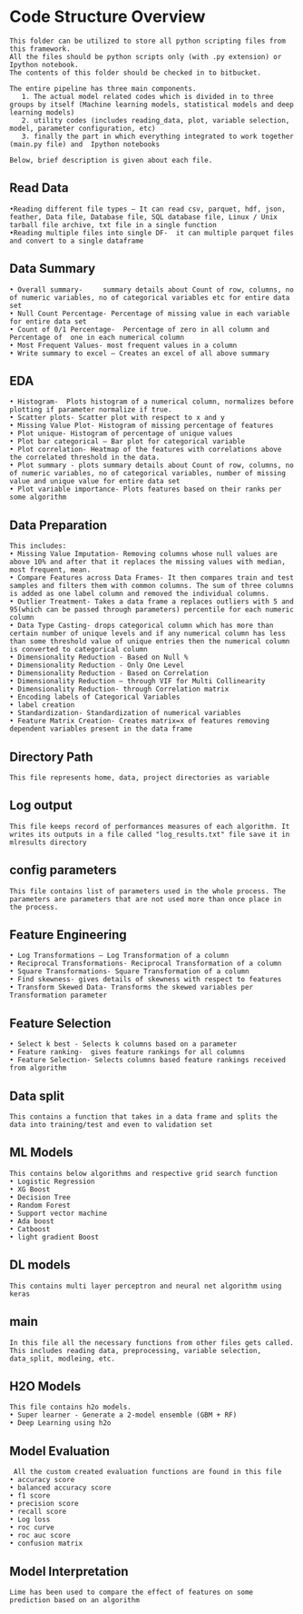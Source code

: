 
# Code Structure Overview

    This folder can be utilized to store all python scripting files from this framework. 
    All the files should be python scripts only (with .py extension) or Ipython notebook.
    The contents of this folder should be checked in to bitbucket.

    The entire pipeline has three main components. 
       1. The actual model related codes which is divided in to three groups by itself (Machine learning models, statistical models and deep learning models)
       2. utility codes (includes reading_data, plot, variable selection, model, parameter configuration, etc) 
       3. finally the part in which everything integrated to work together (main.py file) and  Ipython notebooks

    Below, brief description is given about each file.

## Read Data

    •Reading different file types – It can read csv, parquet, hdf, json, feather, Data file, Database file, SQL database file, Linux / Unix tarball file archive, txt file in a single function
    •Reading multiple files into single DF-  it can multiple parquet files and convert to a single dataframe

## Data Summary
    • Overall summary-     summary details about Count of row, columns, no of numeric variables, no of categorical variables etc for entire data set
    • Null Count Percentage- Percentage of missing value in each variable for entire data set
    • Count of 0/1 Percentage-  Percentage of zero in all column and  Percentage of  one in each numerical column
    • Most Frequent Values- most frequent values in a column
    • Write summary to excel – Creates an excel of all above summary



## EDA
    • Histogram-  Plots histogram of a numerical column, normalizes before plotting if parameter normalize if true.
    • Scatter plots- Scatter plot with respect to x and y
    • Missing Value Plot- Histogram of missing percentage of features
    • Plot unique- Histogram of percentage of unique values
    • Plot bar categorical – Bar plot for categorical variable
    • Plot correlation- Heatmap of the features with correlations above the correlated threshold in the data.
    • Plot summary - plots summary details about Count of row, columns, no of numeric variables, no of categorical variables, number of missing value and unique value for entire data set
    • Plot variable importance- Plots features based on their ranks per some algorithm
    

## Data Preparation
    This includes: 
    • Missing Value Imputation- Removing columns whose null values are above 10% and after that it replaces the missing values with median, most frequent, mean.  
    • Compare Features across Data Frames- It then compares train and test samples and filters them with common columns. The sum of three columns is added as one label column and removed the individual columns.  
    • Outlier Treatment- Takes a data frame a replaces outliers with 5 and 95(which can be passed through parameters) percentile for each numeric column
    • Data Type Casting- drops categorical column which has more than certain number of unique levels and if any numerical column has less than some threshold value of unique entries then the numerical column is converted to categorical column
    • Dimensionality Reduction - Based on Null %
    • Dimensionality Reduction - Only One Level
    • Dimensionality Reduction - Based on Correlation
    • Dimensionality Reduction – through VIF for Multi Collinearity
    • Dimensionality Reduction- through Correlation matrix
    • Encoding labels of Categorical Variables
    • label creation 
    • Standardization- Standardization of numerical variables
    • Feature Matrix Creation- Creates matrix=x of features removing dependent variables present in the data frame


## Directory Path
    This file represents home, data, project directories as variable
    
## Log output
    This file keeps record of performances measures of each algorithm. It writes its outputs in a file called "log_results.txt" file save it in mlresults directory

## config parameters
    This file contains list of parameters used in the whole process. The parameters are parameters that are not used more than once place in the process. 

## Feature Engineering
    • Log Transformations – Log Transformation of a column
    • Reciprocal Transformations- Reciprocal Transformation of a column
    • Square Transformations- Square Transformation of a column
    • Find skewness- gives details of skewness with respect to features
    • Transform Skewed Data- Transforms the skewed variables per Transformation parameter 

## Feature Selection
    • Select k best - Selects k columns based on a parameter
    • Feature ranking-  gives feature rankings for all columns
    • Feature Selection- Selects columns based feature rankings received from algorithm
    
## Data split
    This contains a function that takes in a data frame and splits the data into training/test and even to validation set


## ML Models
    This contains below algorithms and respective grid search function
    • Logistic Regression
    • XG Boost
    • Decision Tree
    • Random Forest
    • Support vector machine
    • Ada boost
    • Catboost
    • light gradient Boost


##  DL models
    This contains multi layer perceptron and neural net algorithm using keras 

## main
    In this file all the necessary functions from other files gets called. This includes reading data, preprocessing, variable selection,  data_split, modleing, etc. 

## H2O Models
    This file contains h2o models.
    • Super learner - Generate a 2-model ensemble (GBM + RF)
    • Deep Learning using h2o

## Model Evaluation
     All the custom created evaluation functions are found in this file
    • accuracy score
    • balanced accuracy score
    • f1 score
    • precision score
    • recall score
    • Log loss
    • roc curve
    • roc auc score
    • confusion matrix
    
## Model Interpretation
    Lime has been used to compare the effect of features on some prediction based on an algorithm


 

